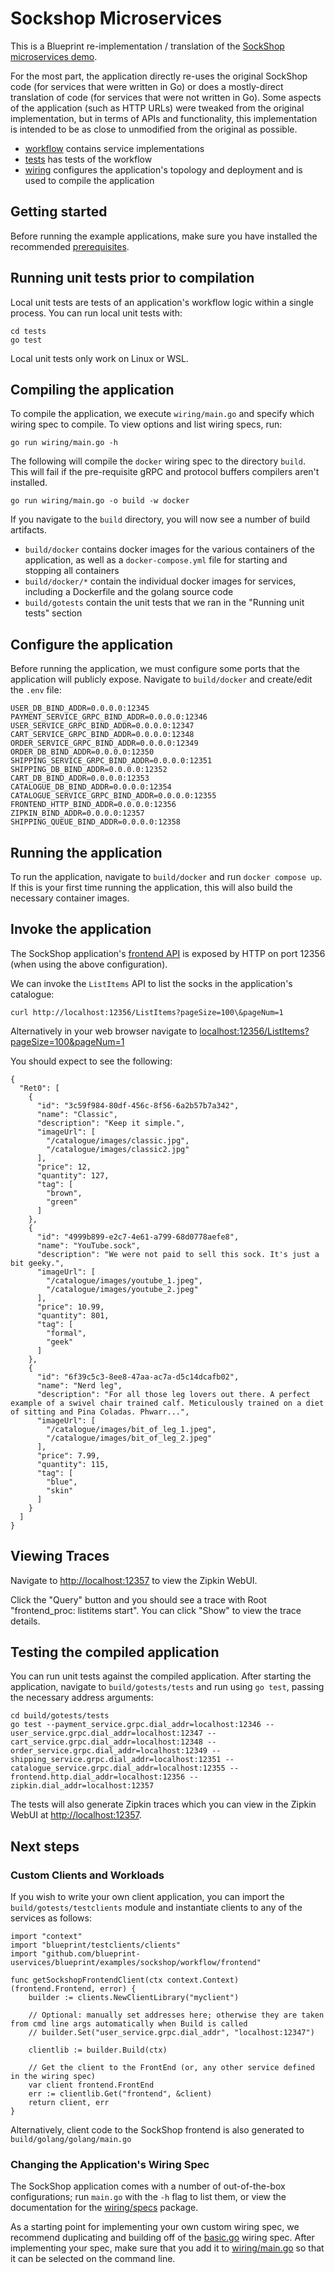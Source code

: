 # Sockshop Microservices

This is a Blueprint re-implementation / translation of the [SockShop microservices demo](https://microservices-demo.github.io).

For the most part, the application directly re-uses the original SockShop code (for services that were written in Go) or does a mostly-direct translation of code (for services that were not written in Go).  Some aspects of the application (such as HTTP URLs) were tweaked from the original implementation, but in terms of APIs and functionality, this implementation is intended to be as close to unmodified from the original as possible.

* [workflow](workflow) contains service implementations
* [tests](tests) has tests of the workflow
* [wiring](wiring) configures the application's topology and deployment and is used to compile the application

## Getting started

Before running the example applications, make sure you have installed the recommended [prerequisites](requirements.md).

## Running unit tests prior to compilation

Local unit tests are tests of an application's workflow logic within a single process.  You can run local unit tests with:

```
cd tests
go test
```

Local unit tests only work on Linux or WSL.


## Compiling the application

To compile the application, we execute `wiring/main.go` and specify which wiring spec to compile.  To view options and list wiring specs, run:

```
go run wiring/main.go -h
```

The following will compile the `docker` wiring spec to the directory `build`.  This will fail if the pre-requisite gRPC and protocol buffers compilers aren't installed.

```
go run wiring/main.go -o build -w docker
```

If you navigate to the `build` directory, you will now see a number of build artifacts.
* `build/docker` contains docker images for the various containers of the application, as well as a `docker-compose.yml` file for starting and stopping all containers
* `build/docker/*` contain the individual docker images for services, including a Dockerfile and the golang source code
* `build/gotests` contain the unit tests that we ran in the "Running unit tests" section

## Configure the application

Before running the application, we must configure some ports that the application will publicly expose.  Navigate to `build/docker` and create/edit the `.env` file:

```
USER_DB_BIND_ADDR=0.0.0.0:12345
PAYMENT_SERVICE_GRPC_BIND_ADDR=0.0.0.0:12346
USER_SERVICE_GRPC_BIND_ADDR=0.0.0.0:12347
CART_SERVICE_GRPC_BIND_ADDR=0.0.0.0:12348
ORDER_SERVICE_GRPC_BIND_ADDR=0.0.0.0:12349
ORDER_DB_BIND_ADDR=0.0.0.0:12350
SHIPPING_SERVICE_GRPC_BIND_ADDR=0.0.0.0:12351
SHIPPING_DB_BIND_ADDR=0.0.0.0:12352
CART_DB_BIND_ADDR=0.0.0.0:12353
CATALOGUE_DB_BIND_ADDR=0.0.0.0:12354
CATALOGUE_SERVICE_GRPC_BIND_ADDR=0.0.0.0:12355
FRONTEND_HTTP_BIND_ADDR=0.0.0.0:12356
ZIPKIN_BIND_ADDR=0.0.0.0:12357
SHIPPING_QUEUE_BIND_ADDR=0.0.0.0:12358
```

## Running the application

To run the application, navigate to `build/docker` and run `docker compose up`.  If this is your first time running the application, this will also build the necessary container images.

## Invoke the application

The SockShop application's [frontend API](workflow/frontend) is exposed by HTTP on port 12356 (when using the above configuration).

We can invoke the `ListItems` API to list the socks in the application's catalogue:

```
curl http://localhost:12356/ListItems?pageSize=100\&pageNum=1
```

Alternatively in your web browser navigate to [localhost:12356/ListItems?pageSize=100&pageNum=1](http://localhost:12356/ListItems?pageSize=3&pageNum=1)

You should expect to see the following:

```
{
  "Ret0": [
    {
      "id": "3c59f984-80df-456c-8f56-6a2b57b7a342",
      "name": "Classic",
      "description": "Keep it simple.",
      "imageUrl": [
        "/catalogue/images/classic.jpg",
        "/catalogue/images/classic2.jpg"
      ],
      "price": 12,
      "quantity": 127,
      "tag": [
        "brown",
        "green"
      ]
    },
    {
      "id": "4999b899-e2c7-4e61-a799-68d0778aefe8",
      "name": "YouTube.sock",
      "description": "We were not paid to sell this sock. It's just a bit geeky.",
      "imageUrl": [
        "/catalogue/images/youtube_1.jpeg",
        "/catalogue/images/youtube_2.jpeg"
      ],
      "price": 10.99,
      "quantity": 801,
      "tag": [
        "formal",
        "geek"
      ]
    },
    {
      "id": "6f39c5c3-8ee8-47aa-ac7a-d5c14dcafb02",
      "name": "Nerd leg",
      "description": "For all those leg lovers out there. A perfect example of a swivel chair trained calf. Meticulously trained on a diet of sitting and Pina Coladas. Phwarr...",
      "imageUrl": [
        "/catalogue/images/bit_of_leg_1.jpeg",
        "/catalogue/images/bit_of_leg_2.jpeg"
      ],
      "price": 7.99,
      "quantity": 115,
      "tag": [
        "blue",
        "skin"
      ]
    }
  ]
}
```

## Viewing Traces

Navigate to [http://localhost:12357](http://localhost:12357) to view the Zipkin WebUI.

Click the "Query" button and you should see a trace with Root "frontend_proc: listitems start".  You can click "Show" to view the trace details.

## Testing the compiled application

You can run unit tests against the compiled application.  After starting the application, navigate to `build/gotests/tests` and run using `go test`, passing the necessary address arguments:

```
cd build/gotests/tests
go test --payment_service.grpc.dial_addr=localhost:12346 --user_service.grpc.dial_addr=localhost:12347 --cart_service.grpc.dial_addr=localhost:12348 --order_service.grpc.dial_addr=localhost:12349 --shipping_service.grpc.dial_addr=localhost:12351 --catalogue_service.grpc.dial_addr=localhost:12355 --frontend.http.dial_addr=localhost:12356 --zipkin.dial_addr=localhost:12357
```

The tests will also generate Zipkin traces which you can view in the Zipkin WebUI at [http://localhost:12357](http://localhost:12357).

## Next steps

### Custom Clients and Workloads

If you wish to write your own client application, you can import the `build/gotests/testclients` module and instantiate clients to any of the services as follows:

```
import "context"
import "blueprint/testclients/clients"
import "github.com/blueprint-uservices/blueprint/examples/sockshop/workflow/frontend"

func getSockshopFrontendClient(ctx context.Context) (frontend.Frontend, error) {
    builder := clients.NewClientLibrary("myclient")

    // Optional: manually set addresses here; otherwise they are taken from cmd line args automatically when Build is called
    // builder.Set("user_service.grpc.dial_addr", "localhost:12347")

    clientlib := builder.Build(ctx)

    // Get the client to the FrontEnd (or, any other service defined in the wiring spec)
    var client frontend.FrontEnd
    err := clientlib.Get("frontend", &client)
    return client, err
}
```

Alternatively, client code to the SockShop frontend is also generated to `build/golang/golang/main.go`

### Changing the Application's Wiring Spec

The SockShop application comes with a number of out-of-the-box configurations; run `main.go` with the `-h` flag to list them, or view the documentation for the [wiring/specs](wiring/specs) package.

As a starting point for implementing your own custom wiring spec, we recommend duplicating and building off of the [basic.go](wiring/specs/basic.go) wiring spec.  After implementing your spec,
make sure that you add it to [wiring/main.go](wiring/main.go) so that it can be selected on the command line.